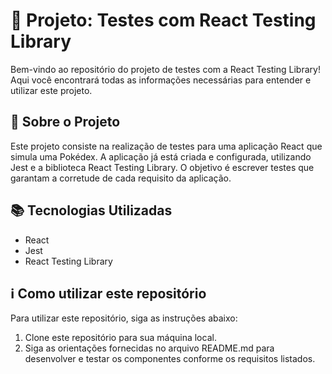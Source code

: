 # 🚀 Projeto: Testes com React Testing Library

Bem-vindo ao repositório do projeto de testes com a React Testing Library! Aqui você encontrará todas as informações necessárias para entender e utilizar este projeto.

## 📝 Sobre o Projeto

Este projeto consiste na realização de testes para uma aplicação React que simula uma Pokédex. A aplicação já está criada e configurada, utilizando Jest e a biblioteca React Testing Library. O objetivo é escrever testes que garantam a corretude de cada requisito da aplicação.

## 📚 Tecnologias Utilizadas

- React
- Jest
- React Testing Library

## ℹ️ Como utilizar este repositório

Para utilizar este repositório, siga as instruções abaixo:

1. Clone este repositório para sua máquina local.
2. Siga as orientações fornecidas no arquivo README.md para desenvolver e testar os componentes conforme os requisitos listados.
